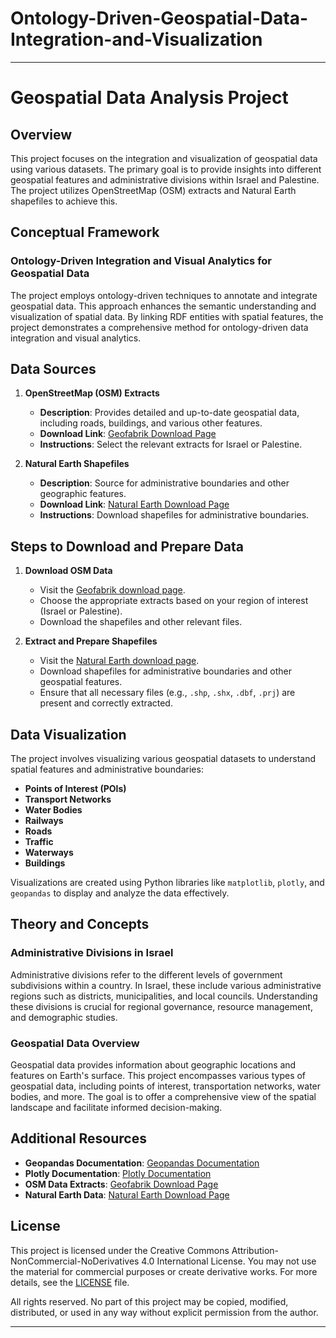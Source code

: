 # Ontology-Driven-Geospatial-Data-Integration-and-Visualization

---

# Geospatial Data Analysis Project

## Overview

This project focuses on the integration and visualization of geospatial data using various datasets. The primary goal is to provide insights into different geospatial features and administrative divisions within Israel and Palestine. The project utilizes OpenStreetMap (OSM) extracts and Natural Earth shapefiles to achieve this.

## Conceptual Framework

### Ontology-Driven Integration and Visual Analytics for Geospatial Data

The project employs ontology-driven techniques to annotate and integrate geospatial data. This approach enhances the semantic understanding and visualization of spatial data. By linking RDF entities with spatial features, the project demonstrates a comprehensive method for ontology-driven data integration and visual analytics.

## Data Sources

1. **OpenStreetMap (OSM) Extracts**
   - **Description**: Provides detailed and up-to-date geospatial data, including roads, buildings, and various other features.
   - **Download Link**: [Geofabrik Download Page](https://download.geofabrik.de/)
   - **Instructions**: Select the relevant extracts for Israel or Palestine.

2. **Natural Earth Shapefiles**
   - **Description**: Source for administrative boundaries and other geographic features.
   - **Download Link**: [Natural Earth Download Page](https://www.naturalearthdata.com/downloads/10m-cultural-vectors/10m-admin-0-countries/)
   - **Instructions**: Download shapefiles for administrative boundaries.

## Steps to Download and Prepare Data

1. **Download OSM Data**
   - Visit the [Geofabrik download page](https://download.geofabrik.de/).
   - Choose the appropriate extracts based on your region of interest (Israel or Palestine).
   - Download the shapefiles and other relevant files.

2. **Extract and Prepare Shapefiles**
   - Visit the [Natural Earth download page](https://www.naturalearthdata.com/downloads/10m-cultural-vectors/10m-admin-0-countries/).
   - Download shapefiles for administrative boundaries and other geospatial features.
   - Ensure that all necessary files (e.g., `.shp`, `.shx`, `.dbf`, `.prj`) are present and correctly extracted.

## Data Visualization

The project involves visualizing various geospatial datasets to understand spatial features and administrative boundaries:

- **Points of Interest (POIs)**
- **Transport Networks**
- **Water Bodies**
- **Railways**
- **Roads**
- **Traffic**
- **Waterways**
- **Buildings**

Visualizations are created using Python libraries like `matplotlib`, `plotly`, and `geopandas` to display and analyze the data effectively.

## Theory and Concepts

### Administrative Divisions in Israel

Administrative divisions refer to the different levels of government subdivisions within a country. In Israel, these include various administrative regions such as districts, municipalities, and local councils. Understanding these divisions is crucial for regional governance, resource management, and demographic studies.

### Geospatial Data Overview

Geospatial data provides information about geographic locations and features on Earth's surface. This project encompasses various types of geospatial data, including points of interest, transportation networks, water bodies, and more. The goal is to offer a comprehensive view of the spatial landscape and facilitate informed decision-making.

## Additional Resources

- **Geopandas Documentation**: [Geopandas Documentation](https://geopandas.org/en/stable/)
- **Plotly Documentation**: [Plotly Documentation](https://plotly.com/python/)
- **OSM Data Extracts**: [Geofabrik Download Page](https://download.geofabrik.de/)
- **Natural Earth Data**: [Natural Earth Download Page](https://www.naturalearthdata.com/)

## License

This project is licensed under the Creative Commons Attribution-NonCommercial-NoDerivatives 4.0 International License. You may not use the material for commercial purposes or create derivative works. For more details, see the [LICENSE](https://creativecommons.org/licenses/by-nc-nd/4.0/deed.en) file.


All rights reserved. No part of this project may be copied, modified, distributed, or used in any way without explicit permission from the author.


----


